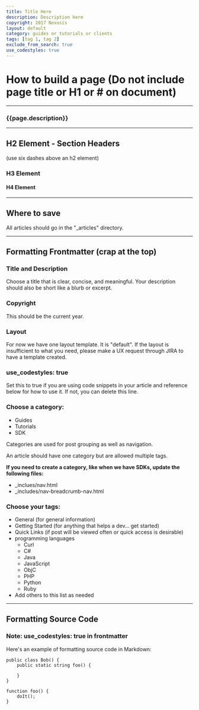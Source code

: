 ```yaml
---
title: Title Here
description: Description here
copyright: 2017 Nexosis 
layout: default
category: guides or tutorials or clients
tags: [tag 1, tag 2]
exclude_from_search: true
use_codestyles: true
---
```


# How to build a page (Do not include page title or H1 or # on document)

------

### {{page.description}}

------

## H2 Element - Section Headers 

(use six dashes above an h2 element)

### H3 Element

#### H4 Element

------

## Where to save

All articles should go in the "_articles" directory.

------

## Formatting Frontmatter (crap at the top)

### Title and Description

Choose a title that is clear, concise, and meaningful. Your description should also be short like a blurb or excerpt.

### Copyright

This should be the current year.

### Layout

For now we have one layout template. It is "default". If the layout is insufficient to what you need, please make a UX request through JIRA to have a template created.

### use_codestyles: true

Set this to true if you are using code snippets in your article and reference below for how to use it. If not, you can delete this line.


### Choose a category:

* Guides
* Tutorials
* SDK

Categories are used for post grouping as well as navigation. 

An article should have one category but are allowed multiple tags.

**If you need to create a category, like when we have SDKs, update the following files:**

* _inclues/nav.html
* _includes/nav-breadcrumb-nav.html

### Choose your tags:

* General (for general information)
* Getting Started (for anything that helps a dev… get started)
* Quick Links (if post will be viewed often or quick access is desirable)
* programming languages
  * Curl
  * C#
  * Java
  * JavaScript
  * ObjC
  * PHP
  * Python
  * Ruby
* Add others to this list as needed

-----

## Formatting Source Code

### Note: use_codestyles: true in frontmatter

Here's an example of formatting source code in Markdown:

```{:.line-numbers}{:.language-csharp}
public class Bob() {
    public static string foo() {

    }
}
```


```{:.line-numbers}{:.language-javascript}
function foo() {
    doIt();
}
```